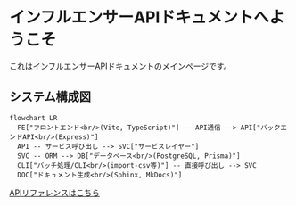 # インフルエンサーAPIドキュメントへようこそ

これはインフルエンサーAPIドキュメントのメインページです。

## システム構成図

```mermaid
flowchart LR
  FE["フロントエンド<br/>(Vite, TypeScript)"] -- API通信 --> API["バックエンドAPI<br/>(Express)"]
  API -- サービス呼び出し --> SVC["サービスレイヤー"]
  SVC -- ORM --> DB["データベース<br/>(PostgreSQL, Prisma)"]
  CLI["バッチ処理/CLI<br/>(import-csv等)"] -- 直接呼び出し --> SVC
  DOC["ドキュメント生成<br/>(Sphinx, MkDocs)"]
```

[APIリファレンスはこちら](typedoc/)
